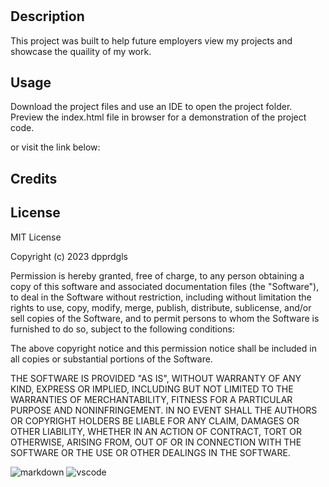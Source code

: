 # <Portfolio Project>

## Description


This project was built to help future employers view my projects and showcase the quaility of my work. 


## Usage


Download the project files and use an IDE to open the project folder. Preview the index.html file in browser for a demonstration of the project code. 

or visit the link below:




## Credits




## License

MIT License

Copyright (c) 2023 dpprdgls

Permission is hereby granted, free of charge, to any person obtaining a copy
of this software and associated documentation files (the "Software"), to deal
in the Software without restriction, including without limitation the rights
to use, copy, modify, merge, publish, distribute, sublicense, and/or sell
copies of the Software, and to permit persons to whom the Software is
furnished to do so, subject to the following conditions:

The above copyright notice and this permission notice shall be included in all
copies or substantial portions of the Software.

THE SOFTWARE IS PROVIDED "AS IS", WITHOUT WARRANTY OF ANY KIND, EXPRESS OR
IMPLIED, INCLUDING BUT NOT LIMITED TO THE WARRANTIES OF MERCHANTABILITY,
FITNESS FOR A PARTICULAR PURPOSE AND NONINFRINGEMENT. IN NO EVENT SHALL THE
AUTHORS OR COPYRIGHT HOLDERS BE LIABLE FOR ANY CLAIM, DAMAGES OR OTHER
LIABILITY, WHETHER IN AN ACTION OF CONTRACT, TORT OR OTHERWISE, ARISING FROM,
OUT OF OR IN CONNECTION WITH THE SOFTWARE OR THE USE OR OTHER DEALINGS IN THE
SOFTWARE.


![markdown](https://img.shields.io/badge/Made%20with-Markdown-1f425f.svg)
![vscode](https://img.shields.io/badge/Made%20for-VSCode-1f425f.svg)
